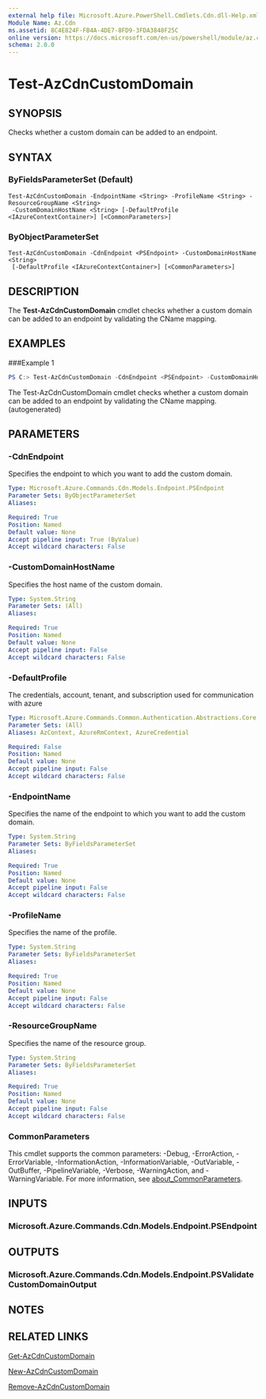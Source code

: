 ```yaml
---
external help file: Microsoft.Azure.PowerShell.Cmdlets.Cdn.dll-Help.xml
Module Name: Az.Cdn
ms.assetid: 8C4E824F-FB4A-4DE7-8FD9-3FDA3848F25C
online version: https://docs.microsoft.com/en-us/powershell/module/az.cdn/test-azcdncustomdomain
schema: 2.0.0
---
```


# Test-AzCdnCustomDomain

## SYNOPSIS
Checks whether a custom domain can be added to an endpoint.

## SYNTAX

### ByFieldsParameterSet (Default)
```
Test-AzCdnCustomDomain -EndpointName <String> -ProfileName <String> -ResourceGroupName <String>
 -CustomDomainHostName <String> [-DefaultProfile <IAzureContextContainer>] [<CommonParameters>]
```

### ByObjectParameterSet
```
Test-AzCdnCustomDomain -CdnEndpoint <PSEndpoint> -CustomDomainHostName <String>
 [-DefaultProfile <IAzureContextContainer>] [<CommonParameters>]
```

## DESCRIPTION
The **Test-AzCdnCustomDomain** cmdlet checks whether a custom domain can be added to an endpoint by validating the CName mapping.

## EXAMPLES

###Example 1
```powershell <!-- Aladdin Generated Example --> 
PS C:> Test-AzCdnCustomDomain -CdnEndpoint <PSEndpoint> -CustomDomainHostName <String>
```

The Test-AzCdnCustomDomain cmdlet checks whether a custom domain can be added to an endpoint by validating the CName mapping. (autogenerated)

## PARAMETERS

### -CdnEndpoint
Specifies the endpoint to which you want to add the custom domain.

```yaml
Type: Microsoft.Azure.Commands.Cdn.Models.Endpoint.PSEndpoint
Parameter Sets: ByObjectParameterSet
Aliases:

Required: True
Position: Named
Default value: None
Accept pipeline input: True (ByValue)
Accept wildcard characters: False
```

### -CustomDomainHostName
Specifies the host name of the custom domain.

```yaml
Type: System.String
Parameter Sets: (All)
Aliases:

Required: True
Position: Named
Default value: None
Accept pipeline input: False
Accept wildcard characters: False
```

### -DefaultProfile
The credentials, account, tenant, and subscription used for communication with azure

```yaml
Type: Microsoft.Azure.Commands.Common.Authentication.Abstractions.Core.IAzureContextContainer
Parameter Sets: (All)
Aliases: AzContext, AzureRmContext, AzureCredential

Required: False
Position: Named
Default value: None
Accept pipeline input: False
Accept wildcard characters: False
```

### -EndpointName
Specifies the name of the endpoint to which you want to add the custom domain.

```yaml
Type: System.String
Parameter Sets: ByFieldsParameterSet
Aliases:

Required: True
Position: Named
Default value: None
Accept pipeline input: False
Accept wildcard characters: False
```

### -ProfileName
Specifies the name of the profile.

```yaml
Type: System.String
Parameter Sets: ByFieldsParameterSet
Aliases:

Required: True
Position: Named
Default value: None
Accept pipeline input: False
Accept wildcard characters: False
```

### -ResourceGroupName
Specifies the name of the resource group.

```yaml
Type: System.String
Parameter Sets: ByFieldsParameterSet
Aliases:

Required: True
Position: Named
Default value: None
Accept pipeline input: False
Accept wildcard characters: False
```

### CommonParameters
This cmdlet supports the common parameters: -Debug, -ErrorAction, -ErrorVariable, -InformationAction, -InformationVariable, -OutVariable, -OutBuffer, -PipelineVariable, -Verbose, -WarningAction, and -WarningVariable. For more information, see [about_CommonParameters](http://go.microsoft.com/fwlink/?LinkID=113216).

## INPUTS

### Microsoft.Azure.Commands.Cdn.Models.Endpoint.PSEndpoint

## OUTPUTS

### Microsoft.Azure.Commands.Cdn.Models.Endpoint.PSValidateCustomDomainOutput

## NOTES

## RELATED LINKS

[Get-AzCdnCustomDomain](./Get-AzCdnCustomDomain.md)

[New-AzCdnCustomDomain](./New-AzCdnCustomDomain.md)

[Remove-AzCdnCustomDomain](./Remove-AzCdnCustomDomain.md)


